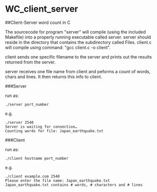 # WC_client_server
##Client-Server word count in C

The sourcecode for program "server" will compile (using the included Makefile) into a properly running executable called server. server should reside in the directory that contains the subdirectory called Files. client.c will compile using command: "gcc client.c -o client".


client sends one specific filename to the server and prints out the results returned from the server.

server receives one file name from client and peforms a count of words, chars and lines. It then returns this info to client.

###Server

run as:
~~~~
./server port_number
~~~~
e.g. 
~~~~
./server 2540
Server is waiting for connection…
Counting words for file: Japan_earthquake.txt
~~~~

###Client

run as:
~~~~
./client hostname port_number
~~~~
e.g. 
~~~~
./client example.com 2540
Please enter the file name: Japan_earthquake.txt
Japan_earthquake.txt contains # words, # characters and # lines
~~~~
